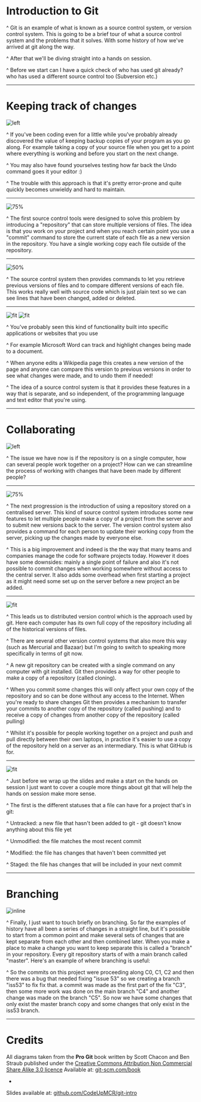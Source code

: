 # Introduction to Git

^ Git is an example of what is known as a source control system, or version control system. This is going to be a brief tour of what a source control system and the problems that it solves. With some history of how we've arrived at git along the way.

^ After that we'll be diving straight into a hands on session.

^ Before we start can I have a quick check of who has used git already? who has used a different source control too (Subversion etc.)

---

# Keeping track of changes
 
![left](images/file-copies.png)

^ If you've been coding even for a little while you've probably already discovered the value of keeping backup copies of your program as you go along. For example taking a copy of your source file when you get to a point where everything is working and before you start on the next change.

^ You may also have found yourselves testing how far back the Undo command goes it your editor :)

^ The trouble with this approach is that it's pretty error-prone and quite quickly becomes unwieldy and hard to maintain.

---

![75%](images/local.png)

^ The first source control tools were designed to solve this problem by introducing a "repository" that can store multiple versions of files. The idea is that you work on your project and when you reach certain point you use a "commit" command to store the current state of each file as a new version in the repository.  You have a single working copy each file outside of the repository. 

---

![50%](images/Text_Blocksat2x.png)

^ The source control system then provides commands to let you retrieve previous versions of files and to compare different versions of each file. This works really well with source code which is just plain text so we can see lines that have been changed, added or deleted.

---

![fit](images/track-changes.png)
![fit](images/wikipedia.png)

^ You've probably seen this kind of functionality built into specific applications or websites that you use

^ For example Microsoft Word can track and highlight changes being made to a document.

^ When anyone edits a Wikipedia page this creates a new version of the page and anyone can compare this version to previous versions in order to see what changes were made, and to undo them if needed!

^ The idea of a source control system is that it provides these features in a way that is separate, and so independent, of the programming language and text editor that you're using.

---

# Collaborating

![left](images/collaborating.png)

^ The issue we have now is if the repository is on a single computer, how can several people work together on a project? How can we can streamline the process of working with changes  that have been made by different people?

---

![75%](images/centralized_workflow.png)

^ The next progression is the introduction of using a repository stored on a centralised server. This kind of source control system introduces some new features to let multiple people make a copy of a project from the server and to submit new versions back to the server. The version control system also provides a command for each person to update their working copy from the server, picking up the changes made by everyone else.

^ This is a big improvement  and indeed is the the way that many teams and companies manage the code for software projects today. However it does have some downsides: mainly a single point of failure and also it's not possible to commit changes when working somewhere without access to the central server. It also adds some overhead when first starting a project as it might need some set up on the server before a new project an be added.

---

![fit](images/distributed.png)

^ This leads us to distributed version control which is the approach used by git. Here each computer has its own full copy of the repository including all of the historical versions of files.

^ There are several other version control systems that also more this way (such as Mercurial and Bazaar) but I'm going to switch to speaking more specifically in terms of git now.

^ A new git repository can be created with a single command on any computer with git installed. Git then provides a way for other people to make a copy of a repository (called cloning). 

^ When you commit some changes this will only affect your own copy of the repository and so can be done without any access to the Internet. When you're ready to share changes Git then provides a mechanism to transfer your commits to another copy of the repository (called pushing) and to receive a copy of changes from another copy of the repository (called pulling)

^ Whilst it's possible for people working together on a project and push and pull directly between their own laptops, in practice it's easier to use a copy of the repository held on a server as an intermediary. This is what GitHub is for.

---

![fit](images/lifecycle.png)

^ Just before we wrap up the slides and make a start on the hands on session I just want to cover a couple more things about git that will help the hands on session make more sense.

^ The first is the different statuses that a file can have for a project that's in git:

^ Untracked: a new file that hasn't been added to git - git doesn't know anything about this file yet

^ Unmodified: the file matches the most recent commit

^ Modified: the file has changes that haven't been committed yet

^ Staged: the file has changes that will be included in your next commit

---

# Branching

![inline](images/basic-branching-6.png)

^ Finally, I just want to touch briefly on branching. So far the examples of history have all been a series of changes in a straight line, but it's possible to start from a common point and make several sets of changes that are kept separate from each other and then combined later. When you make a place to make a change you want to keep separate this is called a "branch" in your repository.  Every git repository starts of with a main branch called "master". Here's an example of where branching is useful:

^ So the commits on this project were proceeding along C0, C1, C2 and then there was a bug that needed fixing "issue 53" so we creating a branch "iss53" to fix fix that. a commit was made as the first part of the fix "C3", then some more work was done on the main branch "C4" and another change was made on the branch "C5". So now we have some changes that only exist the master branch copy and some changes that only exist in the iss53 branch.

---

# Credits

All diagrams taken from the **Pro Git** book written by Scott Chacon and Ben Straub  published under the [Creative Commons Attribution Non Commercial Share Alike 3.0 licence](http://creativecommons.org/licenses/by-nc-sa/3.0/)
Available at: [git-scm.com/book](https://git-scm.com/book/en/v2)

-

Slides available at: [github.com/CodeUpMCR/git-intro](https://github.com/CodeUpMCR/git-intro)